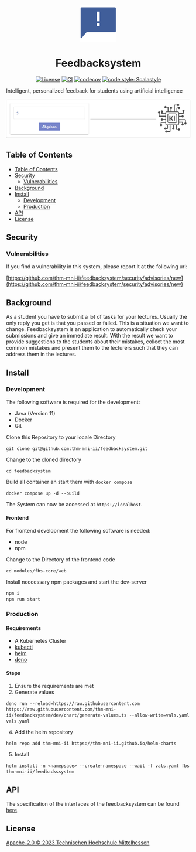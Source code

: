 <div align="center">

<img alt="logo" src="docs/images/logo.png" width=100>

# Feedbacksystem

[![License](https://img.shields.io/badge/License-Apache%202.0-blue.svg)](https://opensource.org/licenses/Apache-2.0)
[![CI](https://github.com/thm-mni-ii/feedbacksystem/actions/workflows/ci.yml/badge.svg)](https://github.com/thm-mni-ii/feedbacksystem/actions/workflows/ci.yml)
[![codecov](https://codecov.io/gh/thm-mni-ii/feedbacksystem/branch/dev/graph/badge.svg?token=HLGM9MC0F2)](https://codecov.io/gh/thm-mni-ii/feedbacksystem)
[![code style: Scalastyle](https://img.shields.io/badge/code_style-Scalastyle-c22d40.svg?style=flat)](https://github.com/scalastyle/scalastyle)

</div>

Intelligent, personalized feedback for students using artificial intelligence

![sql-animation](docs/images/SQL-Checker.gif)

## Table of Contents

- [Table of Contents](#table-of-contents)
- [Security](#security)
  - [Vulnerabilities](#vulnerabilities)
- [Background](#background)
- [Install](#install)
  - [Development](#development)
  - [Production](#production)
- [API](#api)
- [License](#license)

## Security

### Vulnerabilities

If you find a vulnerability in this system, please report it at the following url:

[https://github.com/thm-mni-ii/feedbacksystem/security/advisories/new](https://github.com/thm-mni-ii/feedbacksystem/security/advisories/new)

## Background

As a student you have to submit a lot of tasks for your lectures. Usually the only reply you get is that you passed or failed. This is a situation we want to change. Feedbacksystem is an application to automatically check your submissions and give an immediate result. With the result we want to provide suggestions to the students about their mistakes, collect the most common mistakes and present them to the lecturers such that they can address them in the lectures.

## Install

### Development

The following software is required for the development:
    
- Java (Version 11)
- Docker
- Git

Clone this Repository to your locale Directory
```
git clone git@github.com:thm-mni-ii/feedbacksystem.git
```

Change to the cloned directory
```
cd feedbacksystem
```

Build all container an start them with `docker compose`
```
docker compose up -d --build
```

The System can now be accessed at `https://localhost`.

#### Frontend

For frontend development the following software is needed:

- node
- npm

Change to the Directory of the frontend code
```
cd modules/fbs-core/web
```

Install neccessary npm packages and start the dev-server
```
npm i
npm run start
```

### Production

#### Requirements

* A Kubernetes Cluster
* [kubectl](https://kubernetes.io/docs/tasks/tools/)
* [helm](https://helm.sh/docs/intro/install/)
* [deno](https://deno.land/manual/getting_started/installation)

#### Steps

1. Ensure the requirements are met
3. Generate values 
```
deno run --reload=https://raw.githubusercontent.com https://raw.githubusercontent.com/thm-mni-ii/feedbacksystem/dev/chart/generate-values.ts --allow-write=vals.yaml vals.yaml
```
4. Add the helm repository 
```
helm repo add thm-mni-ii https://thm-mni-ii.github.io/helm-charts
```
5. Install 
```
helm install -n <namepsace> --create-namespace --wait -f vals.yaml fbs thm-mni-ii/feedbackssystem
```

## API

The specification of the interfaces of the feedbacksystem can be found [here](https://thm-mni-ii.github.io/feedbacksystem/api-docs/).

## License

[Apache-2.0 © 2023 Technischen Hochschule Mittelhessen](LICENSE)
